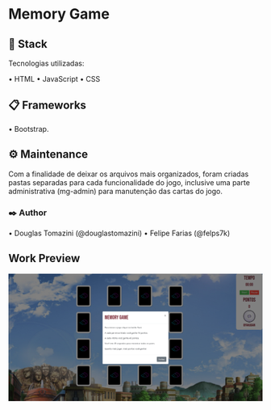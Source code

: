 # Memory Game

## 🔧 Stack
Tecnologias utilizadas:

• HTML
• JavaScript
• CSS

## 📋 Frameworks

• Bootstrap.

## ⚙️ Maintenance

Com a finalidade de deixar os arquivos mais organizados, foram criadas pastas separadas para cada funcionalidade do jogo, inclusive uma parte administrativa (mg-admin) para manutenção das cartas do jogo.

### ✒️ Author

• Douglas Tomazini (@douglastomazini)
• Felipe Farias (@felps7k)

## Work Preview

![Final Preview](https://github.com/felps7k/memory-game/blob/main/preview.png)